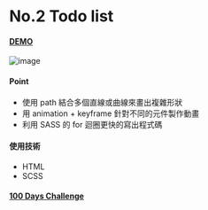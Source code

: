 # No.2 Todo list

#### [DEMO](https://kaochihyu.github.io/100-days-css-challenge/no.28/index.html)
![image](https://imgur.com/dCXhGMY.jpg)

#### Point
* 使用 path 結合多個直線或曲線來畫出複雜形狀
* 用 animation + keyframe 針對不同的元件製作動畫
* 利用 SASS 的 for 迴圈更快的寫出程式碼

#### 使用技術
* HTML
* SCSS

#### [100 Days Challenge](https://100dayscss.com/)


